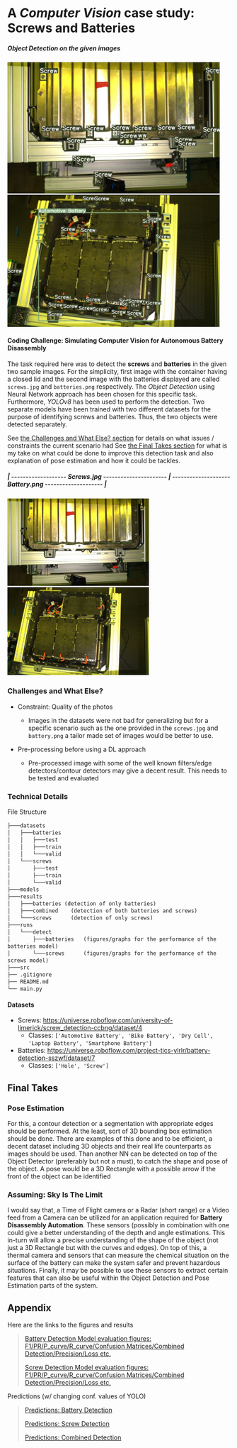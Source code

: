 # A *Computer Vision* case study: Screws and Batteries
##### Object Detection on the given images
<img src="https://github.com/enverbashirov/Object-Detection-Screws-and-Batteries/blob/master/results/combined/screws.jpg?raw=true" width="480"/> <img src="https://github.com/enverbashirov/Object-Detection-Screws-and-Batteries/blob/master/results/combined/batteries.jpg?raw=true" width="480"/>

#### Coding Challenge: Simulating Computer Vision for Autonomous Battery Disassembly
The task required here was to detect the **screws** and **batteries** in the given two sample images. For the simplicity, first image with the container having a closed lid and the second image with the batteries displayed are called `screws.jpg` and `batteries.png` respectively. The *Object Detection* using Neural Network approach has been chosen for this specific task. Furthermore, *YOLOv8* has been used to perform the detection. Two separate models have been trained with two different datasets for the purpose of identifying screws and batteries. Thus, the two objects were detected separately.

See [the Challenges and What Else? section](#challenges-and-hat-else?) for details on what issues / constraints the current scenario had
See [the Final Takes section](#final-takes) for what is my take on what could be done to improve this detection task and also explanation of pose estimation and how it could be tackles.

##### | -------------------  Screws.jpg  ---------------------- | --------------------  Battery.png  -------------------- |
<img src="https://github.com/enverbashirov/Object-Detection-Screws-and-Batteries/blob/master/datasets/screws.jpg?raw=true" width="320"/> <img src="https://github.com/enverbashirov/Object-Detection-Screws-and-Batteries/blob/master/datasets/battery.png?raw=true" width="320"/>

### Challenges and What Else?
- Constraint: Quality of the photos
	- Images in the datasets were not bad for generalizing but for a specific scenario such as the one provided in the `screws.jpg` and `battery.png` a tailor made set of images would be better to use. 

- Pre-processing before using a DL approach
	- Pre-processed image with some of the well known filters/edge detectors/contour detectors may give a decent result. This needs to be tested and evaluated


### Technical Details
File Structure
```
├───datasets
│   ├───batteries
│   │   ├───test
│   │   ├───train
│   │   └───valid
│   └───screws
│       ├───test
│       ├───train
│       └───valid
├───models
├───results
│   ├───batteries (detection of only batteries)
│   ├───combined 	(detection of both batteries and screws)
│   └───screws 		(detection of only screws)
├───runs
│   └───detect
│       ├───batteries	(figures/graphs for the performance of the batteries model)
│       └───screws		(figures/graphs for the performance of the screws model)
├───src
├── .gitignore
├── README.md
└── main.py
```
#### Datasets
- Screws: https://universe.roboflow.com/university-of-limerick/screw_detection-ccbng/dataset/4
	- Classes:  `['Automotive Battery', 'Bike Battery', 'Dry Cell', 'Laptop Battery', 'Smartphone Battery'] `
- Batteries: https://universe.roboflow.com/project-tics-ylrlr/battery-detection-sszwf/dataset/7
	- Classes:  `['Hole', 'Screw']`

## Final Takes

### Pose Estimation
For this, a contour detection or a segmentation with appropriate edges should be performed. At the least, sort of 3D bounding box estimation should be done. There are examples of this done and to be efficient, a decent dataset including 3D objects and their real life counterparts as images should be used. Than another NN can be detected on top of the Object Detector (preferably but not a must), to catch the shape and pose of the object. A pose would be a 3D Rectangle with a possible arrow if the front of the object can be identified

### Assuming: Sky Is The Limit
I would say that, a Time of Flight camera or a Radar (short range) or a Video feed from a Camera can be utilized for an application required for **Battery Disassembly Automation**. These sensors (possibly in combination with one could give a better understanding of the depth and angle estimations. This in-turn will allow a precise understanding of the shape of the object (not just a 3D Rectangle but with the curves and edges). On top of this, a thermal camera and sensors that can measure the chemical situation on the surface of the battery can make the system safer and prevent hazardous situations. Finally, it may be possible to use these sensors to extract certain features that can also be useful within the Object Detection and Pose Estimation parts of the system.

## Appendix
Here are the links to the figures and results

> [Battery Detection Model evaluation figures: F1/PR/P_curve/R_curve/Confusion Matrices/Combined Detection/Precision/Loss etc.](https://github.com/enverbashirov/Object-Detection-Screws-and-Batteries/tree/master/runs/detect/batteries)
> 
> [Screw Detection Model evaluation figures: F1/PR/P_curve/R_curve/Confusion Matrices/Combined Detection/Precision/Loss etc.](https://github.com/enverbashirov/Object-Detection-Screws-and-Batteries/tree/master/runs/detect/screws)

Predictions (w/ changing conf. values of YOLO)
> [Predictions: Battery Detection](https://github.com/enverbashirov/Object-Detection-Screws-and-Batteries/tree/master/results/batteries)
> 
> [Predictions: Screw Detection](https://github.com/enverbashirov/Object-Detection-Screws-and-Batteries/tree/master/results/screws)
> 
> [Predictions: Combined Detection](https://github.com/enverbashirov/Object-Detection-Screws-and-Batteries/tree/master/results/combined)


